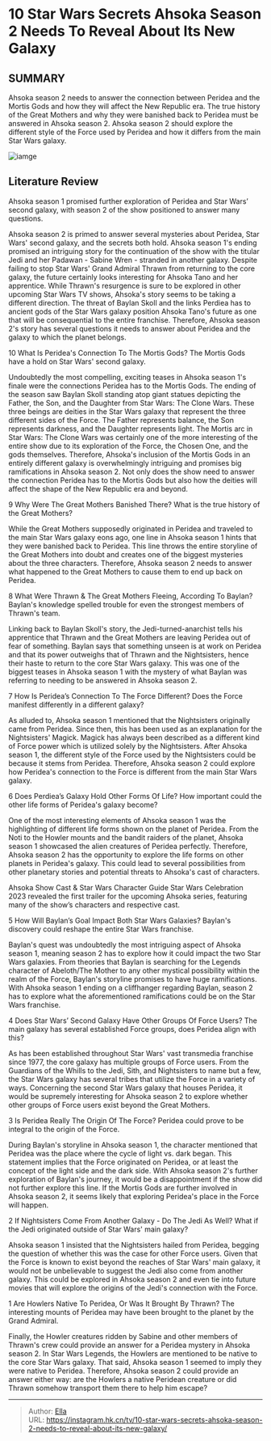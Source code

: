 # 10 Star Wars Secrets Ahsoka Season 2 Needs To Reveal About Its New Galaxy


## SUMMARY 


 Ahsoka season 2 needs to answer the connection between Peridea and the Mortis Gods and how they will affect the New Republic era. 
 The true history of the Great Mothers and why they were banished back to Peridea must be answered in Ahsoka season 2. 
 Ahsoka season 2 should explore the different style of the Force used by Peridea and how it differs from the main Star Wars galaxy. 

![iamge](https://static1.srcdn.com/wordpress/wp-content/uploads/2024/01/ahsoka-poster-sabine.jpg)

## Literature Review

Ahsoka season 1 promised further exploration of Peridea and Star Wars’ second galaxy, with season 2 of the show positioned to answer many questions.




Ahsoka season 2 is primed to answer several mysteries about Peridea, Star Wars&#39; second galaxy, and the secrets both hold. Ahsoka season 1&#39;s ending promised an intriguing story for the continuation of the show with the titular Jedi and her Padawan - Sabine Wren - stranded in another galaxy. Despite failing to stop Star Wars&#39; Grand Admiral Thrawn from returning to the core galaxy, the future certainly looks interesting for Ahsoka Tano and her apprentice.
While Thrawn&#39;s resurgence is sure to be explored in other upcoming Star Wars TV shows, Ahsoka&#39;s story seems to be taking a different direction. The threat of Baylan Skoll and the links Perdiea has to ancient gods of the Star Wars galaxy position Ahsoka Tano&#39;s future as one that will be consequential to the entire franchise. Therefore, Ahsoka season 2&#39;s story has several questions it needs to answer about Peridea and the galaxy to which the planet belongs.









 








 10  What Is Peridea&#39;s Connection To The Mortis Gods? 
The Mortis Gods have a hold on Star Wars&#39; second galaxy.
        

Undoubtedly the most compelling, exciting teases in Ahsoka season 1&#39;s finale were the connections Peridea has to the Mortis Gods. The ending of the season saw Baylan Skoll standing atop giant statues depicting the Father, the Son, and the Daughter from Star Wars: The Clone Wars. These three beings are deities in the Star Wars galaxy that represent the three different sides of the Force. The Father represents balance, the Son represents darkness, and the Daughter represents light.
The Mortis arc in Star Wars: The Clone Wars was certainly one of the more interesting of the entire show due to its exploration of the Force, the Chosen One, and the gods themselves. Therefore, Ahsoka&#39;s inclusion of the Mortis Gods in an entirely different galaxy is overwhelmingly intriguing and promises big ramifications in Ahsoka season 2. Not only does the show need to answer the connection Peridea has to the Mortis Gods but also how the deities will affect the shape of the New Republic era and beyond.





 9  Why Were The Great Mothers Banished There? 
What is the true history of the Great Mothers?
        

While the Great Mothers supposedly originated in Peridea and traveled to the main Star Wars galaxy eons ago, one line in Ahsoka season 1 hints that they were banished back to Peridea. This line throws the entire storyline of the Great Mothers into doubt and creates one of the biggest mysteries about the three characters. Therefore, Ahsoka season 2 needs to answer what happened to the Great Mothers to cause them to end up back on Peridea.





 8  What Were Thrawn &amp; The Great Mothers Fleeing, According To Baylan? 
Baylan&#39;s knowledge spelled trouble for even the strongest members of Thrawn&#39;s team.
        

Linking back to Baylan Skoll&#39;s story, the Jedi-turned-anarchist tells his apprentice that Thrawn and the Great Mothers are leaving Peridea out of fear of something. Baylan says that something unseen is at work on Peridea and that its power outweighs that of Thrawn and the Nightsisters, hence their haste to return to the core Star Wars galaxy. This was one of the biggest teases in Ahsoka season 1 with the mystery of what Baylan was referring to needing to be answered in Ahsoka season 2.





 7  How Is Peridea’s Connection To The Force Different? 
Does the Force manifest differently in a different galaxy?
        

As alluded to, Ahsoka season 1 mentioned that the Nightsisters originally came from Peridea. Since then, this has been used as an explanation for the Nightsisters&#39; Magick. Magick has always been described as a different kind of Force power which is utilized solely by the Nightsisters. After Ahsoka season 1, the different style of the Force used by the Nightsisters could be because it stems from Peridea. Therefore, Ahsoka season 2 could explore how Peridea&#39;s connection to the Force is different from the main Star Wars galaxy.





 6  Does Perdiea’s Galaxy Hold Other Forms Of Life? 
How important could the other life forms of Peridea&#39;s galaxy become?
        

One of the most interesting elements of Ahsoka season 1 was the highlighting of different life forms shown on the planet of Peridea. From the Noti to the Howler mounts and the bandit raiders of the planet, Ahsoka season 1 showcased the alien creatures of Peridea perfectly. Therefore, Ahsoka season 2 has the opportunity to explore the life forms on other planets in Peridea&#39;s galaxy. This could lead to several possibilities from other planetary stories and potential threats to Ahsoka&#39;s cast of characters.
            
 
 Ahsoka Show Cast &amp; Star Wars Character Guide 
Star Wars Celebration 2023 revealed the first trailer for the upcoming Ahsoka series, featuring many of the show’s characters and respective cast.








 5  How Will Baylan’s Goal Impact Both Star Wars Galaxies? 
Baylan&#39;s discovery could reshape the entire Star Wars franchise.
        

Baylan&#39;s quest was undoubtedly the most intriguing aspect of Ahsoka season 1, meaning season 2 has to explore how it could impact the two Star Wars galaxies. From theories that Baylan is searching for the Legends character of Abeloth/The Mother to any other mystical possibility within the realm of the Force, Baylan&#39;s storyline promises to have huge ramifications. With Ahsoka season 1 ending on a cliffhanger regarding Baylan, season 2 has to explore what the aforementioned ramifications could be on the Star Wars franchise.





 4  Does Star Wars’ Second Galaxy Have Other Groups Of Force Users? 
The main galaxy has several established Force groups, does Peridea align with this?
        

As has been established throughout Star Wars&#39; vast transmedia franchise since 1977, the core galaxy has multiple groups of Force users. From the Guardians of the Whills to the Jedi, Sith, and Nightsisters to name but a few, the Star Wars galaxy has several tribes that utilize the Force in a variety of ways. Concerning the second Star Wars galaxy that houses Peridea, it would be supremely interesting for Ahsoka season 2 to explore whether other groups of Force users exist beyond the Great Mothers.





 3  Is Peridea Really The Origin Of The Force? 
Peridea could prove to be integral to the origin of the Force.
        

During Baylan&#39;s storyline in Ahsoka season 1, the character mentioned that Peridea was the place where the cycle of light vs. dark began. This statement implies that the Force originated on Peridea, or at least the concept of the light side and the dark side. With Ahsoka season 2&#39;s further exploration of Baylan&#39;s journey, it would be a disappointment if the show did not further explore this line. If the Mortis Gods are further involved in Ahsoka season 2, it seems likely that exploring Peridea&#39;s place in the Force will happen.





 2  If Nightsisters Come From Another Galaxy - Do The Jedi As Well? 
What if the Jedi originated outside of Star Wars&#39; main galaxy?
        

Ahsoka season 1 insisted that the Nightsisters hailed from Peridea, begging the question of whether this was the case for other Force users. Given that the Force is known to exist beyond the reaches of Star Wars&#39; main galaxy, it would not be unbelievable to suggest the Jedi also come from another galaxy. This could be explored in Ahsoka season 2 and even tie into future movies that will explore the origins of the Jedi&#39;s connection with the Force.





 1  Are Howlers Native To Peridea, Or Was It Brought By Thrawn? 
The interesting mounts of Peridea may have been brought to the planet by the Grand Admiral.
        

Finally, the Howler creatures ridden by Sabine and other members of Thrawn&#39;s crew could provide an answer for a Peridea mystery in Ahsoka season 2. In Star Wars Legends, the Howlers are mentioned to be native to the core Star Wars galaxy. That said, Ahsoka season 1 seemed to imply they were native to Peridea. Therefore, Ahsoka season 2 could provide an answer either way: are the Howlers a native Peridean creature or did Thrawn somehow transport them there to help him escape?


---

> Author: [Ella](https://instagram.hk.cn/)  
> URL: https://instagram.hk.cn/tv/10-star-wars-secrets-ahsoka-season-2-needs-to-reveal-about-its-new-galaxy/  


